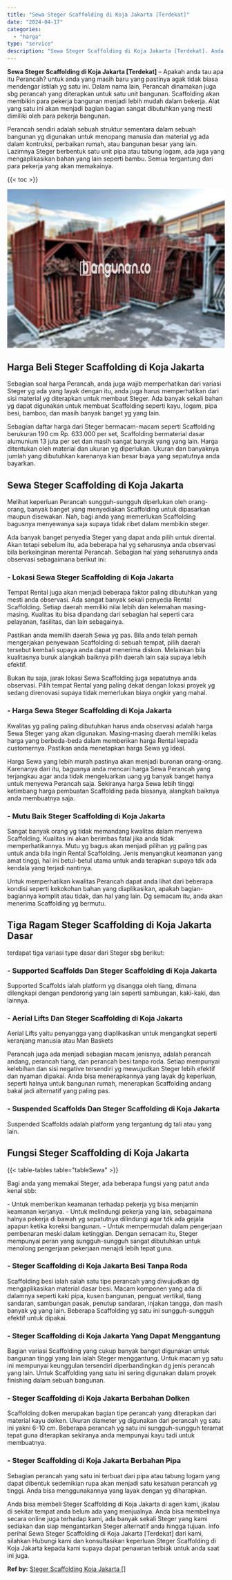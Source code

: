 ```yaml
---
title: "Sewa Steger Scaffolding di Koja Jakarta [Terdekat]"
date: "2024-04-17"
categories: 
  - "harga"
type: "service"
description: "Sewa Steger Scaffolding di Koja Jakarta [Terdekat]. Anda bisa membeli Steger Scaffolding di Koja Jakarta di agen kami, jikalau di sekitar tempat anda belum a..."
---
```


**Sewa Steger Scaffolding di Koja Jakarta \[Terdekat\]** – Apakah anda tau apa itu Perancah? untuk anda yang masih baru yang pastinya agak tidak biasa mendengar istilah yg satu ini. Dalam nama lain, Perancah dinamakan juga sbg perancah yang diterapkan untuk satu unit bangunan. Scaffolding akan membikin para pekerja bangunan menjadi lebih mudah dalam bekerja. Alat yang satu ini akan menjadi bagian bagian sangat dibutuhkan yang mesti dimiliki oleh para pekerja bangunan.

Perancah sendiri adalah sebuah struktur sementara dalam sebuah bangunan yg digunakan untuk menopang manusia dan material yg ada dalam kontruksi, perbaikan rumah, atau bangunan besar yang lain. Lazimnya Steger berbentuk satu unit pipa atau tabung logam, ada juga yang mengaplikasikan bahan yang lain seperti bambu. Semua tergantung dari para pekerja yang akan memakainya.

{{< toc >}}

![Sewa Steger Scaffolding di Koja Jakarta [Terdekat]](/images/sewa-scaffolding-steger-22.png)

## Harga Beli Steger Scaffolding di Koja Jakarta

Sebagian soal harga Perancah, anda juga wajib memperhatikan dari variasi Steger yg ada yang layak dengan itu, anda juga harus memperhatikan dari sisi material yg diterapkan untuk membaut Steger. Ada banyak sekali bahan yg dapat digunakan untuk membuat Scaffolding seperti kayu, logam, pipa besi, bamboo, dan masih banyak banget yg yang lain.

Sebagian daftar harga dari Steger bermacam-macam seperti Scaffolding berukuran 190 cm Rp. 633.000 per set, Scaffolding bermaterial dasar alumunium 13 juta per set dan masih sangat banyak yang yang lain. Harga ditentukan oleh material dan ukuran yg diperlukan. Ukuran dan banyaknya jumlah yang dibutuhkan karenanya kian besar biaya yang sepatutnya anda bayarkan.

## Sewa Steger Scaffolding di Koja Jakarta

Melihat keperluan Perancah sungguh-sungguh diperlukan oleh orang-orang, banyak banget yang menyediakan Scaffolding untuk dipasarkan maupun disewakan. Nah, bagi anda yang memerlukan Scaffolding bagusnya menyewanya saja supaya tidak ribet dalam membikin steger.

Ada banyak banget penyedia Steger yang dapat anda pilih untuk dirental. Akan tetapi sebelum itu, ada beberapa hal yg seharusnya anda observasi bila berkeinginan merental Perancah. Sebagian hal yang seharusnya anda observasi sebagaimana berikut ini:

### \- Lokasi Sewa Steger Scaffolding di Koja Jakarta

Tempat Rental juga akan menjadi beberapa faktor paling dibutuhkan yang mesti anda observasi. Ada sangat banyak sekali penyedia Rental Scaffolding. Setiap daerah memiliki nilai lebih dan kelemahan masing-masing. Kualitas itu bisa dipandang dari sebagian hal seperti cara pelayanan, fasilitas, dan lain sebagainya.

Pastikan anda memilih daerah Sewa yg pas. Bila anda telah pernah mengerjakan penyewaan Scaffolding di sebuah tempat, pilih daerah tersebut kembali supaya anda dapat menerima diskon. Melainkan bila kualitasnya buruk alangkah baiknya pilih daerah lain saja supaya lebih efektif.

Bukan itu saja, jarak lokasi Sewa Scaffolding juga sepatutnya anda observasi. Pilih tempat Rental yang paling dekat dengan lokasi proyek yg sedang direnovasi supaya tidak memerlukan biaya ongkir yang mahal.

### \- Harga Sewa Steger Scaffolding di Koja Jakarta

Kwalitas yg paling paling dibutuhkan harus anda observasi adalah harga Sewa Steger yang akan digunakan. Masing-masing daerah memiliki kelas harga yang berbeda-beda dalam memberikan harga Rental kepada customernya. Pastikan anda menetapkan harga Sewa yg ideal.

Harga Sewa yang lebih murah pastinya akan menjadi buronan orang-orang. Karenanya dari itu, bagusnya anda mencari harga Sewa Perancah yang terjangkau agar anda tidak mengeluarkan uang yg banyak banget hanya untuk menyewa Perancah saja. Sekiranya harga Sewa lebih tinggi ketimbang harga pembuatan Scaffolding pada biasanya, alangkah baiknya anda membuatnya saja.

### \- Mutu Baik Steger Scaffolding di Koja Jakarta

Sangat banyak orang yg tidak memandang kwalitas dalam menyewa Scaffolding. Kualitas ini akan berimbas fatal jika anda tidak memperhatikannya. Mutu yg bagus akan menjadi pilihan yg paling pas untuk anda bila ingin Rental Scaffolding. Jenis menyangkut keamanan yang amat tinggi, hal ini betul-betul utama untuk anda terapkan supaya tdk ada kendala yang terjadi nantinya.

Untuk memperhatikan kwalitas Perancah dapat anda lihat dari beberapa kondisi seperti kekokohan bahan yang diaplikasikan, apakah bagian-bagiannya komplit atau tidak, dan hal yang lain. Dg semacam itu, anda akan menerima Scaffolding yg bermutu.

## Tiga Ragam Steger Scaffolding di Koja Jakarta Dasar

terdapat tiga variasi type dasar dari Steger sbg berikut:

### \- Supported Scaffolds Dan Steger Scaffolding di Koja Jakarta

Supported Scaffolds ialah platform yg disangga oleh tiang, dimana dilengkapi dengan pendorong yang lain seperti sambungan, kaki-kaki, dan lainnya.

### \- Aerial Lifts Dan Steger Scaffolding di Koja Jakarta

Aerial Lifts yaitu penyangga yang diaplikasikan untuk mengangkat seperti keranjang manusia atau Man Baskets

Perancah juga ada menjadi sebagian macam jenisnya, adalah perancah andang, perancah tiang, dan perancah besi tanpa roda. Setiap mempunyai kelebihan dan sisi negative tersendiri yg mewujudkan Steger lebih efektif dan nyaman dipakai. Anda bisa menerapkannya yang layak dg keperluan, seperti halnya untuk bangunan rumah, menerapkan Scaffolding andang bakal jadi alternatif yang paling pas.

### \- Suspended Scaffolds Dan Steger Scaffolding di Koja Jakarta

Suspended Scaffolds adalah platform yang tergantung dg tali atau yang lain.

## Fungsi Steger Scaffolding di Koja Jakarta

{{< table-tables table="tableSewa" >}}

Bagi anda yang memakai Steger, ada beberapa fungsi yang patut anda kenal sbb:

\- Untuk memberikan keamanan terhadap pekerja yg bisa menjamin keamanan kerjanya. - Untuk melindungi pekerja yang lain, sebagaimana halnya pekerja di bawah yg sepatutnya dilindungi agar tdk ada gejala apapun ketika koreksi bangunan. - Untuk mempermudah dalam pengerjaan pembenaran meski dalam ketinggian. Dengan semacam itu, Steger mempunyai peran yang sungguh-sungguh sangat dibutuhkan untuk menolong pengerjaan pekerjaan menajdi lebih tepat guna.

### \- Steger Scaffolding di Koja Jakarta Besi Tanpa Roda

Scaffolding besi ialah salah satu tipe perancah yang diwujudkan dg mengaplikasikan material dasar besi. Macam komponen yang ada di dalamnya seperti kaki pipa, kusen bangunan, penguat vertikal, tiang sandaran, sambungan pasak, penutup sandaran, injakan tangga, dan masih banyak yg yang lain. Beberapa Scaffolding yg satu ini sungguh-sungguh efektif untuk dipakai.

### \- Steger Scaffolding di Koja Jakarta Yang Dapat Menggantung

Bagian variasi Scaffolding yang cukup banyak banget digunakan untuk bangunan tinggi yang lain ialah Steger menggantung. Untuk macam yg satu ini mempunyai keunggulan tersendiri diperbandingkan dg jenis perancah yang lain. Untuk Scaffolding yang satu ini sering digunakan dalam proyek finishing dalam sebuah bangunan.

### \- Steger Scaffolding di Koja Jakarta Berbahan Dolken

Scaffolding dolken merupakan bagian tipe perancah yang diterapkan dari material kayu dolken. Ukuran diameter yg digunakan dari perancah yg satu ini yakni 6-10 cm. Beberapa perancah yg satu ini sungguh-sungguh teramat tepat guna diterapkan sekiranya anda mempunyai kayu tadi untuk membuatnya.

### \- Steger Scaffolding di Koja Jakarta Berbahan Pipa

Sebagian perancah yang satu ini terbuat dari pipa atau tabung logam yang dapat dibentuk sedemikian rupa akan menjadi satu kesatuan perancah yg tinggi. Anda bisa menggunakannya yang layak dengan yg diharapkan.

Anda bisa membeli Steger Scaffolding di Koja Jakarta di agen kami, jikalau di sekitar tempat anda belum ada yang menjualnya. Anda bisa membelinya secara online juga terhadap kami, ada banyak sekali Steger yang kami sediakan dan siap mengantarkan Steger alternatif anda hingga tujuan. info perihal Sewa Steger Scaffolding di Koja Jakarta \[Terdekat\] dari kami, silahkan Hubungi kami dan konsultasikan keperluan Steger Scaffolding di Koja Jakarta kepada kami supaya dapat penawran terbiak untuk anda saat ini juga.

**Ref by:** [Steger Scaffolding Koja Jakarta []](https://id.wikipedia.org/wiki/Steger)
